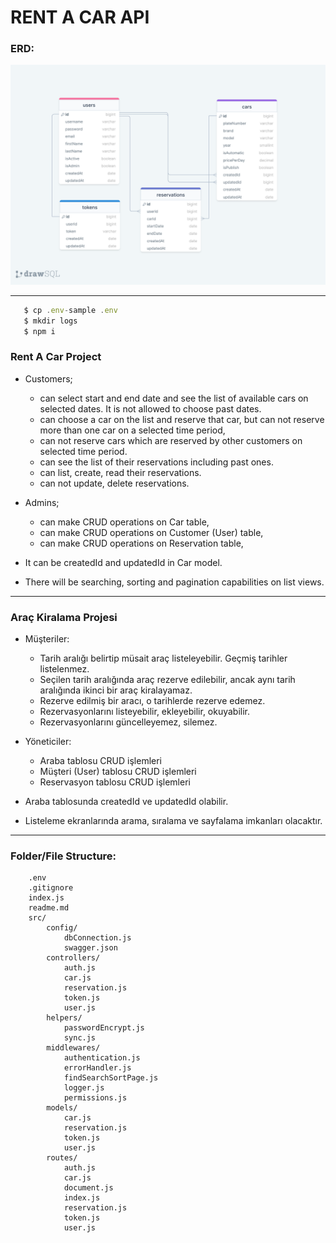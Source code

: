# RENT A CAR API

### ERD:

![ERD](./erdRentACarAPI.png)

--- 

```js
   $ cp .env-sample .env
   $ mkdir logs
   $ npm i
```

### Rent A Car Project 

- Customers;
  - can select start and end date and see the list of available cars on selected dates. It is not allowed to choose past dates.
  - can choose a car on the list and reserve that car, but can not reserve more than one car on a selected time period,
  - can not reserve cars which are reserved by other customers on selected time period.
  - can see the list of their reservations including past ones.
  - can list, create, read their reservations.
  - can not update, delete reservations.

- Admins;
  - can make CRUD operations on Car table,
  - can make CRUD operations on Customer (User) table,
  - can make CRUD operations on Reservation table,

- It can be createdId and updatedId in Car model.
- There will be searching, sorting and pagination capabilities on list views.


---

###  Araç Kiralama Projesi

* Müşteriler:
  * Tarih aralığı belirtip müsait araç listeleyebilir. Geçmiş tarihler listelenmez.
  * Seçilen tarih aralığında araç rezerve edilebilir, ancak aynı tarih aralığında ikinci bir araç kiralayamaz.
  * Rezerve edilmiş bir aracı, o tarihlerde rezerve edemez.
  * Rezervasyonlarını listeyebilir, ekleyebilir, okuyabilir.
  * Rezervasyonlarını güncelleyemez, silemez.
* Yöneticiler:
  * Araba tablosu CRUD işlemleri
  * Müşteri (User) tablosu CRUD işlemleri
  * Reservasyon tablosu CRUD işlemleri

* Araba tablosunda createdId ve updatedId olabilir.
* Listeleme ekranlarında arama, sıralama ve sayfalama imkanları olacaktır.

---

### Folder/File Structure:

```
    .env
    .gitignore
    index.js
    readme.md
    src/
        config/
            dbConnection.js
            swagger.json
        controllers/
            auth.js
            car.js
            reservation.js
            token.js
            user.js
        helpers/
            passwordEncrypt.js
            sync.js
        middlewares/
            authentication.js
            errorHandler.js
            findSearchSortPage.js
            logger.js
            permissions.js
        models/
            car.js
            reservation.js
            token.js
            user.js
        routes/
            auth.js
            car.js
            document.js
            index.js
            reservation.js
            token.js
            user.js
```